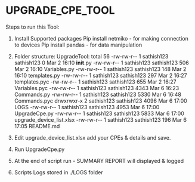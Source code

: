 # UPGRADE_CPE_TOOL

Steps to run this Tool:

1) Install Supported packages
Pip install netmiko - for making connection to devices
Pip install pandas - for data manipulation

2) Folder structure:
UpgradeTool:
total 56
-rw-rw-r-- 1 sathish123 sathish123    0 Mar  2 16:10 __init__.py
-rw-rw-r-- 1 sathish123 sathish123  506 Mar  2 16:10 Variables.py
-rw-rw-r-- 1 sathish123 sathish123  148 Mar  2 16:10 templates.py
-rw-rw-r-- 1 sathish123 sathish123  297 Mar  2 16:27 templates.pyc
-rw-rw-r-- 1 sathish123 sathish123  655 Mar  2 16:27 Variables.pyc
-rw-rw-r-- 1 sathish123 sathish123 4343 Mar  6 16:23 Commands.py
-rw-rw-r-- 1 sathish123 sathish123 5330 Mar  6 16:48 Commands.pyc
drwxrwxr-x 2 sathish123 sathish123 4096 Mar  6 17:00 LOGS
-rw-rw-r-- 1 sathish123 sathish123 4953 Mar  6 17:00 UpgradeCpe.py
-rw-rw-r-- 1 sathish123 sathish123 5833 Mar  6 17:00 upgrade_device_list.xlsx
-rw-rw-r-- 1 sathish123 sathish123  196 Mar  6 17:05 README.md

3) Edit upgrade_device_list.xlsx
   add your CPEs & details and save.
4) Run UpgradeCpe.py

5) At the end of script run - SUMMARY REPORT will displayed & logged

6) Scripts Logs stored in ./LOGS folder